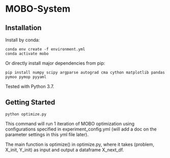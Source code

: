 # MOBO-System

## Installation

Install by conda:

```
conda env create -f environment.yml
conda activate mobo
```

Or directly install major dependencies from pip:

```
pip install numpy scipy argparse autograd cma cython matplotlib pandas pymoo pymop pyyaml
```

Tested with Python 3.7.

## Getting Started

```
python optimize.py
```

This command will run 1 iteration of MOBO optimization using configurations specified in experiment_config.yml (will add a doc on the parameter settings in this yml file later).

The main function is optimize() in optimize.py, where it takes (problem, X_init, Y_init) as input and output a dataframe X_next_df.